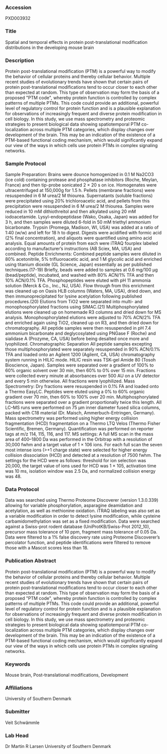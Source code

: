 ### Accession
PXD003932

### Title
Spatial and temporal effects in protein post-translational modification distributions in the developing mouse brain

### Description
Protein post-translational modification (PTM) is a powerful way to modify the behavior of cellular proteins and thereby cellular behavior. Multiple recent studies of evolutionary trends have shown that certain pairs of protein post-translational modifications tend to occur closer to each other than expected at random. This type of observation may form the basis of a proposed "PTM code", whereby protein function is controlled by complex patterns of multiple PTMs. This code could provide an additional, powerful level of regulatory control for protein function and is a plausible explanation for observations of increasingly frequent and diverse protein modification in cell biology. In this study, we use mass spectrometry and proteomic strategies to present biological data showing spatiotemporal PTM co-localization across multiple PTM categories, which display changes over development of the brain. This may be an indication of the existence of a PTM-based functional coding mechanism, which would significantly expand our view of the ways in which cells use protein PTMs in complex signaling networks.

### Sample Protocol
Sample Preparation:  Brains were dounce homogenized in 0.1 M Na2CO3 (ice cold) containing protease and phosphatase inhibitors (Roche, Meylan, France) and then tip-probe sonicated 2 × 20 s on ice. Homogenates were ultracentrifuged at 150,000g for 1.5 h. Pellets (membrane fractions) were resuspended in 6 M urea/2 M thiourea. Supernatants (soluble fractions) were precipitated using 20% trichloroacetic acid, and pellets from this precipitation were resuspended in 6 M urea/2 M thiourea. Samples were reduced in 10 mM dithiothreitol and then alkylated using 20 mM iodoacetamide. Lysyl-endopeptidase (Wako, Osaka, Japan) was added for 3 h, and then samples were diluted 6-fold in 50 mM triethyl ammonium bicarbonate. Trypsin (Promega, Madison, WI, USA) was added at a ratio of 1:40 (w/w) and left for 18 h to digest. Digests were acidified with formic acid (2% final concentration), and aliquots were quantified using amino acid analysis. Equal amounts of protein from each were iTRAQ fourplex labeled according to manufacturer’s instructions (AB Sciex, MA, USA) and combined. Peptide Enrichments: Combined peptide samples were diluted in 80% acetonitrile, 5% trifluoroacetic acid, and 1 M glycolic acid and enriched using titanium dioxide (GL Science, Japan) essentially as per published techniques.(17-19) Briefly, beads were added to samples at 0.6 mg/100 μg (bead/peptide), incubated, and washed with 80% ACN/1% TFA and then 10% ACN/0.1% TFA. Phosphopeptides were eluted with pH 11 ammonia solution (Merck & Co., Inc., NJ, USA). Flow through from this enrichment was cleaned up on Oasis HLB columns (Waters, MA, USA), dried down, and then immunoprecipitated for lysine acetylation following published procedures.(20) Elutions from TiO2 were separated into multi- and monophosphorylated fractions using SIMAC.(21) Multiphosphorylated elutions were cleaned up on homemade R3 columns and dried down for MS analysis. Monophosphorylated elutions were adjusted to 70% ACN/2% TFA and enriched again using TiO2, cleaned up on R3, and then dried down for chromatography. All peptide samples were then resuspended in pH 7.4 ammonium bicarbonate and deglycosylated using PNGase F (Roche) and sialidase A (Prozyme, CA, USA) before being desalted once more and lyophilized. Chromatographic Separation All peptide samples excepting those multiphosphorylated were separately resuspended in 90% ACN/0.1% TFA and loaded onto an Agilent 1200 (Agilent, CA, USA) chromatography system running in HILIC mode. HILIC resin was TSK-gel Amide 80 (Tosoh Bioscience, Japan). Samples were separated over a gradient of 100% to 60% organic solvent over 30 min, then 60% to 0% over 15 min. Fractions were collected every minute at absorbances over 500 AU on a UV detector and every 5 min otherwise. All fractions were lyophilized. Mass Spectrometry: Dry fractions were resuspended in 0.1% FA and loaded onto a Thermo EasyLC. Peptides were eluted using a 0% to 60% organic gradient over 70 min, then 60% to 100% over 20 min. Multiphosphorylated fractions were separated over a gradient proportionally twice this length. All LC–MS runs were performed on 75 μm inner diameter fused silica columns, packed with C18 material (Dr. Maisch, Ammerbuch-Entringen, Germany). Mass spectrometry was performed using higher energy collision fragmentation (HCD) fragmentation on a Thermo LTQ Velos (Thermo Fisher Scientific, Bremen, Germany). Quantification was performed on reporter tags at m/z 114, 115, 116, and 117. MS settings: A full MS scan in the mass area of 400–1800 Da was performed in the Orbitrap with a resolution of 30,000 fwhm and a target value of 1 × 106 ions. For each full scan the seven most intense ions (>+1 charge state) were selected for higher energy collision dissociation (HCD) and detected at a resolution of 7500 fwhm. The settings for the HCD were as follows: threshold for ion selection was 20,000, the target value of ions used for HCD was 1 × 105, activation time was 10 ms, isolation window was 2.5 Da, and normalized collision energy was 48.

### Data Protocol
Data was searched using Thermo Proteome Discoverer (version 1.3.0.339) allowing for variable phosphorylation, asparagine deamidation and acetylation, as well as methionine oxidation. iTRAQ labeling was also set as a variable modification in order to detect lysine modification, while cysteine carbamidomethylation was set as a fixed modification. Data were searched against a Swiss-prot rodent database (UniProtKB/Swiss-Prot 2012_10), precursor mass tolerance of 10 ppm, fragment mass tolerance of 0.05 Da. Data were filtered to a 1% false discovery rate using Proteome Discoverer’s percolator function, and peptide identifications were filtered to remove those with a Mascot scores less than 18.

### Publication Abstract
Protein post-translational modification (PTM) is a powerful way to modify the behavior of cellular proteins and thereby cellular behavior. Multiple recent studies of evolutionary trends have shown that certain pairs of protein post-translational modifications tend to occur closer to each other than expected at random. This type of observation may form the basis of a proposed "PTM code", whereby protein function is controlled by complex patterns of multiple PTMs. This code could provide an additional, powerful level of regulatory control for protein function and is a plausible explanation for observations of increasingly frequent and diverse protein modification in cell biology. In this study, we use mass spectrometry and proteomic strategies to present biological data showing spatiotemporal PTM co-localization across multiple PTM categories, which display changes over development of the brain. This may be an indication of the existence of a PTM-based functional coding mechanism, which would significantly expand our view of the ways in which cells use protein PTMs in complex signaling networks.

### Keywords
Mouse brain, Post-translational modifications, Development

### Affiliations
University of Southern Denmark

### Submitter
Veit  Schwämmle

### Lab Head
Dr Martin R Larsen
University of Southern Denmark


